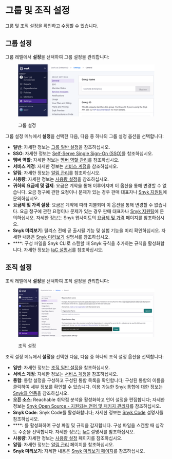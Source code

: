 # 그룹 및 조직 설정

[그룹](group-and-organization-settings.md#group-settings) 및 [조직](group-and-organization-settings.md#organization-settings) 설정을 확인하고 수정할 수 있습니다.

## 그룹 설정

그룹 레벨에서 **설정**을 선택하여 그룹 설정을 관리합니다:

<div align="left"><figure><img src="../../.gitbook/assets/Screenshot 2023-04-26 at 12.57.49.png" alt="그룹 설정"><figcaption><p>그룹 설정</p></figcaption></figure></div>

그룹 설정 메뉴에서 **설정**을 선택한 다음, 다음 중 하나의 그룹 설정 옵션을 선택합니다:

- **일반**: 자세한 정보는 [그룹 일반 설정](groups/group-general-settings.md)을 참조하십시오.
- **SSO**: 자세한 정보는 [Self-Serve Single Sign-On (SSO)](../../enterprise-setup/single-sign-on-sso-for-authentication-to-snyk/configure-self-serve-single-sign-on-sso/)를 참조하십시오.
- **멤버 역할**: 자세한 정보는 [멤버 역할 관리](../user-roles/user-role-management.md)를 참조하십시오.
- **서비스 계정**: 자세한 정보는 [서비스 계정](../../enterprise-setup/service-accounts/)을 참조하십시오.
- **알림**: 자세한 정보는 [알림 관리](../manage-notifications.md)를 참조하십시오.
- **사용량**: 자세한 정보는 [사용량 설정](usage-settings.md)을 참조하십시오.
- **귀하의 요금제 및 결제**: 요금은 계약을 통해 이루어지며 이 옵션을 통해 변경할 수 없습니다. 요금 청구에 관한 요청이나 문제가 있는 경우 판매 대표자나 [Snyk 지원팀](https://support.snyk.io)에 문의하십시오.
- **요금제 및 가격 설정**: 요금은 계약에 따라 지불되며 이 옵션을 통해 변경할 수 없습니다. 요금 청구에 관한 요청이나 문제가 있는 경우 판매 대표자나 [Snyk 지원팀](https://support.snyk.io)에 문의하십시오. 자세한 정보는 Snyk 웹사이트의 [요금제 및 가격](https://snyk.io/plans/) 페이지를 참조하십시오.
- **Snyk 미리보기**: 릴리스 전에 곧 출시될 기능 및 실험 기능을 미리 확인하십시오. 자세한 내용은 [Snyk 미리보기](../snyk-preview.md) 설명서를 참조하십시오.
- ****: 구성 파일을 Snyk CLI로 스캔할 때 Snyk 규칙을 추가하는 규칙을 활성화합니다. 자세한 정보는 [IaC 설명서](../../scan-with-snyk/snyk-iac/)를 참조하십시오.

## 조직 설정

조직 레벨에서 **설정**을 선택하여 조직 설정을 관리합니다:

<div align="left"><figure><img src="../../.gitbook/assets/org_settings.png" alt="조직 설정"><figcaption><p>조직 설정</p></figcaption></figure></div>

조직 설정 메뉴에서 **설정**을 선택한 다음, 다음 중 하나의 조직 설정 옵션을 선택합니다:

- **일반**: 자세한 정보는 [조직 일반 설정](organizations/organization-general-settings.md)을 참조하십시오.
- **서비스 계정**: 자세한 정보는 [서비스 계정](../../enterprise-setup/service-accounts/)을 참조하십시오.
- **통합**: 통합 설정을 구성하고 구성된 통합 목록을 확인합니다; 구성된 통합의 이름을 클릭하여 세부 정보를 확인할 수 있습니다. 이용 가능한 Snyk 통합에 대한 정보는 [Snyk와 연동](https://docs.snyk.io/integrations)을 참조하십시오.
- **오픈 소스**: Reachable 취약점 분석을 활성화하고 언어 설정을 편집합니다; 자세한 정보는 [Snyk Open Source - 지원되는 언어 및 패키지 관리자](../../supported-languages-package-managers-and-frameworks/)를 참조하십시오.
- **Snyk Code**: Snyk Code를 활성화합니다; 자세한 정보는 [Snyk Code](../../scan-with-snyk/snyk-code/) 설명서를 참조하십시오.
- ****: 를 활성화하여 구성 파일 및 규칙을 감지합니다. 구성 파일을 스캔할 때 심각도 수준을 선택합니다. 자세한 정보는 [IaC](../../scan-with-snyk/snyk-iac/scan-your-iac-source-code/) 설명서를 참조하십시오.
- **사용량**: 자세한 정보는 [사용량 설정](usage-settings.md) 페이지를 참조하십시오.
- **알림**: 자세한 정보는 [알림 관리](../manage-notifications.md) 페이지를 참조하십시오.
- **Snyk 미리보기**: 자세한 내용은 [Snyk 미리보기 페이지](../snyk-preview.md)를 참조하십시오.